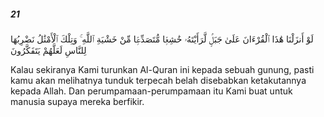##### 21

<span class="ayah">لَوْ أَنزَلْنَا هَٰذَا ٱلْقُرْءَانَ عَلَىٰ جَبَلٍۢ لَّرَأَيْتَهُۥ خَٰشِعًۭا مُّتَصَدِّعًۭا مِّنْ خَشْيَةِ ٱللَّهِ ۚ وَتِلْكَ ٱلْأَمْثَٰلُ نَضْرِبُهَا لِلنَّاسِ لَعَلَّهُمْ يَتَفَكَّرُونَ</span>

<span class="ayah_translation">Kalau sekiranya Kami turunkan Al-Quran ini kepada sebuah gunung, pasti kamu akan melihatnya tunduk terpecah belah disebabkan ketakutannya kepada Allah. Dan perumpamaan-perumpamaan itu Kami buat untuk manusia supaya mereka berfikir.</span>
